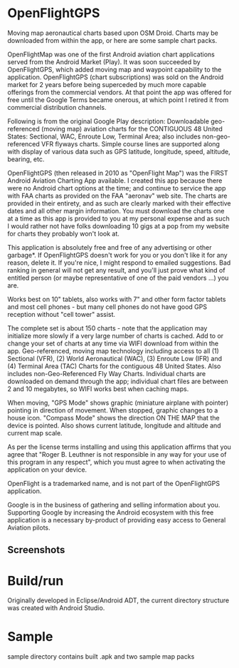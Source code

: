 # OpenFlightGPS
Moving map aeronautical charts based upon OSM Droid.  Charts may be downloaded from within the app, or here are some sample chart packs.

OpenFlightMap was one of the first Android aviation chart applications served from the Android Market (Play).  It was soon succeeded by OpenFlightGPS, which added moving map and waypoint capability to the application.  OpenFlightGPS (chart subscriptions) was sold on the Android market for 2 years before being superceded by much more capable offerings from the commercial vendors.  At that point the app was offered for free until the Google Terms became onerous, at which point I retired it from commercial distribution channels.

Following is from the original Google Play description:
Downloadable geo-referenced (moving map) aviation charts for the CONTIGUOUS 48 United States: Sectional, WAC, Enroute Low, Terminal Area; also includes non-geo-referenced VFR flyways charts.  Simple course lines are supported along with display of various data such as GPS latitude, longitude, speed, altitude, bearing, etc.

OpenFlightGPS (then released in 2010 as "OpenFlight Map") was the FIRST Android Aviation Charting App available.  I created this app because there were no Android chart options at the time; and continue to service the app with FAA charts as provided on the FAA "aeronav" web site.  The charts are provided in their entirety, and as such are clearly marked with their effective dates and all other margin information.  You must download the charts one at a time as this app is provided to you at my personal expense and as such I would rather not have folks downloading 10 gigs at a pop from my website for charts they probably won't look at.

This application is absolutely free and free of any advertising or other garbage*.  If OpenFlightGPS doesn't work for you or you don't like it for any reason, delete it.  If you're nice, I might respond to emailed suggestions.  Bad ranking in general will not get any result, and you'll just prove what kind of entitled person (or maybe representative of one of the paid vendors ...) you are.

Works best on 10" tablets, also works with 7" and other form factor tablets and most cell phones - but many cell phones do not have good GPS reception without "cell tower" assist.

The complete set is about 150 charts - note that the application may initialize more slowly if a very large number of charts is cached.  Add to or change your set of charts at any time via WIFI download from within the app.  Geo-referenced, moving map technology including access to all (1) Sectional (VFR), (2) World Aeronautical (WAC), (3) Enroute Low (IFR) and (4) Terminal Area (TAC) Charts for the contiguous 48 United States.  Also includes non-Geo-Referenced Fly Way Charts.  Individual charts are downloaded on demand through the app; individual chart files are between 2 and 10 megabytes, so WIFI works best when caching maps.

When moving, "GPS Mode" shows graphic (miniature airplane with pointer) pointing in direction of movement.  When stopped, graphic changes to a house icon.  "Compass Mode" shows the direction ON THE MAP that the device is pointed.  Also shows current latitude, longitude and altitude and current map scale.

As per the license terms installing and using this application affirms that you agree that "Roger B. Leuthner is not responsible in any way for your use of this program in any respect", which you must agree to when activating the application on your device.

OpenFlight is a trademarked name, and is not part of the OpenFlightGPS application.

Google is in the business of gathering and selling information about you.  Supporting Google by increasing the Android ecosystem with this free application is a necessary by-product of providing easy access to General Aviation pilots.

## Screenshots

# Build/run
Originally developed in Eclipse/Android ADT, the current directory structure was created with Android Studio.



# Sample
sample directory contains built .apk and two sample map packs

